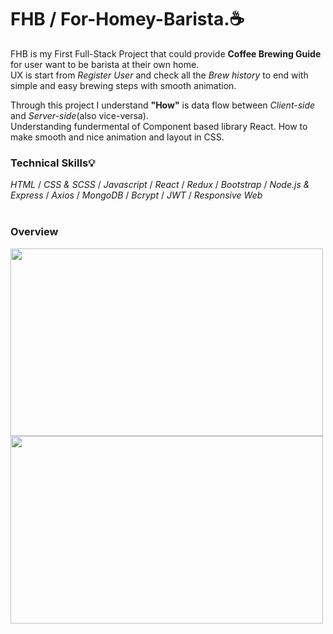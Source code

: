 # FHB / For-Homey-Barista.☕

FHB is my First Full-Stack Project that could provide **Coffee Brewing Guide** for user want to be barista at their own home.</br>
UX is start from _Register User_ and check all the _Brew history_ to end with simple and easy brewing steps with smooth animation.</br>

Through this project I understand **"How"** is data flow between _Client-side_ and _Server-side_(also vice-versa).</br>
Understanding fundermental of Component based library React. How to make smooth and nice animation and layout in CSS.</br>

### Technical Skills💡

_HTML_ / _CSS & SCSS_ / _Javascript_ / _React_ / _Redux_ / _Bootstrap_ / _Node.js & Express_ / _Axios_ / _MongoDB_ / _Bcrypt_ / _JWT_ / _Responsive Web_
</br>
</br>

### Overview

<img src="https://github.com/clasod2736/FHB-front/assets/109887795/5dfb91be-7f90-447b-a4c9-b2972e95f3ac" width="500" height="300"/>
<img src="https://github.com/clasod2736/FHB-front/assets/109887795/f2b86483-6967-4a6d-b341-28345b1b1231" width="500" height="300"/>
